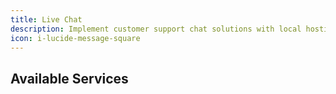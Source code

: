 ```yaml
---
title: Live Chat
description: Implement customer support chat solutions with local hosting and Persian language support.
icon: i-lucide-message-square
---
```


## Available Services
